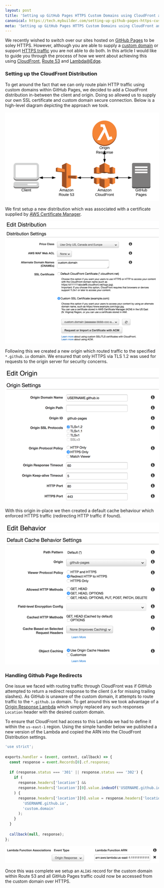 ```yaml
---
layout: post
title: 'Setting up GitHub Pages HTTPS Custom Domains using CloudFront and Lambda@Edge'
canonical: https://tech.mybuilder.com/setting-up-github-pages-https-custom-domains-using-cloudfront-and-lambda-edge/
meta: 'Setting up GitHub Pages HTTPS Custom Domains using CloudFront and Lambda@Edge'
---
```


We recently wished to switch over our sites hosted on [GitHub Pages](https://pages.github.com/) to be soley HTTPS.
However, although you are able to supply a [custom domain](https://help.github.com/articles/using-a-custom-domain-with-github-pages/) or support [HTTPS traffic](https://github.com/blog/2186-https-for-github-pages) you are not able to do both.
In this article I would like to guide you through the process of how we went about achieving this using [CloudFront](https://aws.amazon.com/cloudfront/), [Route 53](https://aws.amazon.com/route53/) and [Lambda@Edge](https://aws.amazon.com/lambda/edge/).

<!--more-->

### Setting up the CloudFront Distribution

To get around the fact that we can only route plain HTTP traffic using custom domains within GitHub Pages, we decided to add a CloudFront distribution in-between the client and origin.
Doing so allowed us to supply our own SSL certificate and custom domain secure connection.
Below is a high-level diagram depicting the approach we took.

<img src="/uploads/setting-up-github-pages-https-custom-domains-using-cloudfront-and-lambda-edge/architecture.png" alt="Architecture" />

We first setup a new distribution which was associated with a certificate supplied by [AWS Certificate Manager](https://aws.amazon.com/certificate-manager/).

<img src="/uploads/setting-up-github-pages-https-custom-domains-using-cloudfront-and-lambda-edge/distribution.png" alt="Distribution Settings" />

Following this we created a new origin which routed traffic to the specified `*.github.io` domain.
We ensured that only HTTPS via TLS 1.2 was used for requests to the origin server for security concerns.

<img src="/uploads/setting-up-github-pages-https-custom-domains-using-cloudfront-and-lambda-edge/origin.png" alt="Distribution Origin" />

With this origin in-place we then created a default cache behaviour which enforced HTTPS traffic (redirecting HTTP traffic if found).

<img src="/uploads/setting-up-github-pages-https-custom-domains-using-cloudfront-and-lambda-edge/cache.png" alt="Default Cache Dehaviour" />

### Handling Github Page Redirects

One issue we faced with routing traffic through CloudFront was if GitHub attempted to return a redirect response to the client (i.e for missing trailing slashes).
As GitHub is unaware of the custom domain, it attempts to route traffic to the `*.github.io` domain.
To get around this we took advantage of a [Origin Response Lambda](https://docs.aws.amazon.com/AmazonCloudFront/latest/DeveloperGuide/lambda-updating-http-responses.html) which simply replaced any such responses `Location` header with the desired custom domain.

To ensure that CloudFront had access to this Lambda we had to define it within the `us-east-1` region.
Using the simple handler below we published a new version of the Lambda and copied the ARN into the CloudFront Distribution settings.

```javascript
'use strict';

exports.handler = (event, context, callback) => {
  const response = event.Records[0].cf.response;

  if (response.status === '301' || response.status === '302') {
    if (
      response.headers['location'] &&
      response.headers['location'][0].value.indexOf('USERNAME.github.io') > -1
    ) {
      response.headers['location'][0].value = response.headers['location'][0].value.replace(
        'USERNAME.github.io',
        'custom.domain'
      );
    }
  }

  callback(null, response);
};
```

<img src="/uploads/setting-up-github-pages-https-custom-domains-using-cloudfront-and-lambda-edge/lambda.png" alt="Origin Response Lambda" />

Once this was complete we setup an `ALIAS` record for the custom domain within Route 53 and all GitHub Pages traffic could now be accessed from the custom domain over HTTPS.
